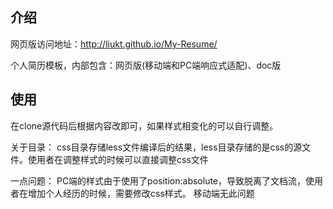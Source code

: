 ## 介绍
网页版访问地址：<http://liukt.github.io/My-Resume/>

个人简历模板，内部包含：网页版(移动端和PC端响应式适配)、doc版

## 使用
在clone源代码后根据内容改即可，如果样式相变化的可以自行调整。

关于目录：
css目录存储less文件编译后的结果，less目录存储的是css的源文件。使用者在调整样式的时候可以直接调整css文件

一点问题：
PC端的样式由于使用了position:absolute，导致脱离了文档流，使用者在增加个人经历的时候，需要修改css样式。
移动端无此问题


